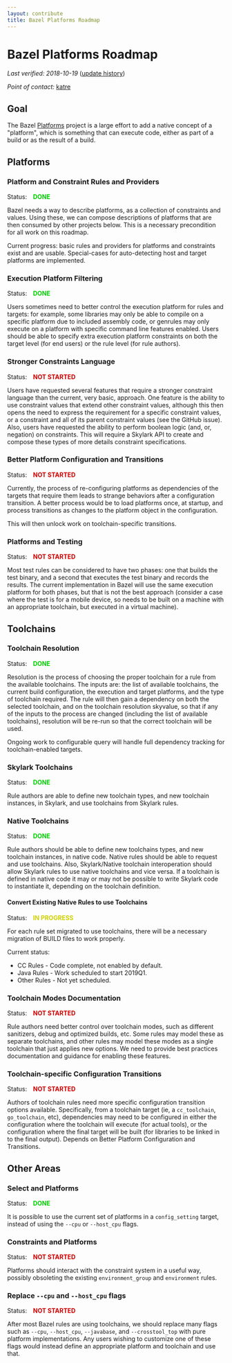 ```yaml
---
layout: contribute
title: Bazel Platforms Roadmap
---
```

<style>
  .padbottom { padding-bottom: 10px; }
  .donestatus {
    color: #00D000;
    font-weight: bold;
    padding-left: 10px;
  }
  .inprogressstatus {
    color: #D0D000;
    font-weight: bold;
    padding-left: 10px;
  }
  .notstartedstatus {
    color: #D00000;
    font-weight: bold;
    padding-left: 10px;
  }
</style>

# Bazel Platforms Roadmap

*Last verified: 2018-10-19* ([update history](https://github.com/bazelbuild/bazel-website/commits/master/roadmaps/platforms.md))

*Point of contact:* [katre](https://github.com/katre)

## Goal

The Bazel [Platforms](https://docs.bazel.build/versions/master/platforms.html) project is a large effort to add a native concept of a "platform", which is something that can execute code, either as part of a build or as the result of a build.

## Platforms

### Platform and Constraint Rules and Providers
Status: <span class="donestatus">DONE</span>

Bazel needs a way to describe platforms, as a collection of constraints and values. Using these, we can compose descriptions of platforms that are then consumed by other projects below. This is a necessary precondition for all work on this roadmap.

Current progress: basic rules and providers for platforms and constraints exist and are usable. Special-cases for auto-detecting host and target platforms are implemented.

### Execution Platform Filtering
Status: <span class="donestatus">DONE</span>

Users sometimes need to better control the execution platform for rules and targets: for example, some libraries may only be able to compile on a specific platform due to included assembly code, or genrules may only execute on a platform with specific command line features enabled. Users should be able to specify extra execution platform constraints on both the target level (for end users) or the rule level (for rule authors).

<!-- TODO(katre): link to documentation -->

### Stronger Constraints Language
Status: <span class="notstartedstatus">NOT STARTED</span>

Users have requested several features that require a stronger constraint language than the current, very basic, approach. One feature is the ability to use constraint values that extend other constraint values, although this then opens the need to express the requirement for a specific constraint values, or a constraint and all of its parent constraint values (see the GitHub issue). Also, users have requested the ability to perform boolean logic (and, or, negation) on constraints. This will require a Skylark API to create and compose these types of more details constraint specifications.

### Better Platform Configuration and Transitions
Status: <span class="notstartedstatus">NOT STARTED</span>

Currently, the process of re-configuring platforms as dependencies of the targets that require them leads to strange behaviors after a configuration transition. A better process would be to load platforms once, at startup, and process transitions as changes to the platform object in the configuration.

This will then unlock work on toolchain-specific transitions.

### Platforms and Testing
Status: <span class="notstartedstatus">NOT STARTED</span>

Most test rules can be considered to have two phases: one that builds the test binary, and a second that executes the test binary and records the results. The current implementation in Bazel will use the same execution platform for both phases, but that is not the best approach (consider a case where the test is for a mobile device, so needs to be built on a machine with an appropriate toolchain, but executed in a virtual machine).

## Toolchains

### Toolchain Resolution
Status: <span class="donestatus">DONE</span>

Resolution is the process of choosing the proper toolchain for a rule from the available toolchains. The inputs are: the list of available toolchains, the current build configuration, the execution and target platforms, and the type of toolchain required. The rule will then gain a dependency on both the selected toolchain, and on the toolchain resolution skyvalue, so that if any of the inputs to the process are changed (including the list of available toolchains), resolution will be re-run so that the correct toolchain will be used.

Ongoing work to configurable query will handle full dependency tracking for toolchain-enabled targets.

### Skylark Toolchains
Status: <span class="donestatus">DONE</span>

Rule authors are able to define new toolchain types, and new toolchain instances, in Skylark, and use toolchains from Skylark rules.

### Native Toolchains
Status: <span class="donestatus">DONE</span>

Rule authors should be able to define new toolchains types, and new toolchain instances, in native code. Native rules should be able to request and use toolchains. Also, Skylark/Native toolchain interoperation should allow Skylark rules to use native toolchains and vice versa. If a toolchain is defined in native code it may or may not be possible to write Skylark code to instantiate it, depending on the toolchain definition.

#### Convert Existing Native Rules to use Toolchains
Status: <span class="inprogressstatus">IN PROGRESS</span>

For each rule set migrated to use toolchains, there will be a necessary
migration of BUILD files to work properly.

Current status:
* CC Rules - Code complete, not enabled by default.
* Java Rules - Work scheduled to start 2019Q1.
* Other Rules - Not yet scheduled.

### Toolchain Modes Documentation
Status: <span class="notstartedstatus">NOT STARTED</span>

Rule authors need better control over toolchain modes, such as different sanitizers, debug and optimized builds, etc. Some rules may model these as separate toolchains, and other rules may model these modes as a single toolchain that just applies new options. We need to provide best practices documentation and guidance for enabling these features.

### Toolchain-specific Configuration Transitions
Status: <span class="notstartedstatus">NOT STARTED</span>

Authors of toolchain rules need more specific configuration transition options available. Specifically, from a toolchain target (ie, a `cc_toolchain`, `go_toolchain`, etc), dependencies may need to be configured in either the configuration where the toolchain will execute (for actual tools), or the configuration where the final target will be built (for libraries to be linked in to the final output). Depends on Better Platform Configuration and Transitions.

## Other Areas

### Select and Platforms
Status: <span class="donestatus">DONE</span>

It is possible to use the current set of platforms in a `config_setting` target, instead of using the `--cpu` or `--host_cpu` flags.
<!-- TODO(katre): link to documentation -->

### Constraints and Platforms
Status: <span class="notstartedstatus">NOT STARTED</span>

Platforms should interact with the constraint system in a useful way, possibly obsoleting the existing `environment_group` and `environment` rules.

### Replace `--cpu` and `--host_cpu` flags
Status: <span class="notstartedstatus">NOT STARTED</span>

After most Bazel rules are using toolchains, we should replace many flags such as `--cpu`, `--host_cpu`, `--javabase`, and `--crosstool_top` with pure platform implementations. Any users wishing to customize one of these flags would instead define an appropriate platform and toolchain and use that.

